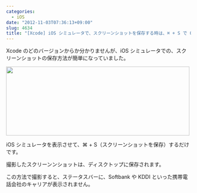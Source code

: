 ```yaml
---
categories:
  - iOS
date: "2012-11-03T07:36:13+09:00"
slug: 4634
title: "[Xcode] iOS シミュレータで、スクリーンショットを保存する時は、⌘ + S で OK！"
---
```


Xcode のどのバージョンからか分かりませんが、iOS シミュレータでの、スクリーンショットの保存方法が簡単になっていました。

<img alt="" src="/images/2012/11/4634_1.png" width="500" height="188">

iOS シミュレータを表示させて、⌘ + S（スクリーンショットを保存）するだけです。

撮影したスクリーンンショットは、ディスクトップに保存されます。

この方法で撮影すると、ステータスバーに、Softbank や KDDI といった携帯電話会社のキャリアが表示されません。
